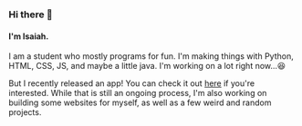 ### Hi there 👋

#### I'm Isaiah.

 I am a student who mostly programs for fun. I'm making things with Python, HTML, CSS, JS, and maybe a little java. I'm working on a lot right now...😆

But I recently released an app! You can check it out [here](https://play.google.com/store/apps/details?id=com.IDDev.nodes) if you're interested. While that is still an ongoing process, I'm also working on building some websites for myself, as well as a few weird and random projects.
<!--
**IDGitHubMan/IDGitHubMan** is a ✨ _special_ ✨ repository because its `README.md` (this file) appears on your GitHub profile.

Here are some ideas to get you started:

- 🔭 I’m currently working on ...
- 🌱 I’m currently learning ...
- 👯 I’m looking to collaborate on ...
- 🤔 I’m looking for help with ...
- 💬 Ask me about ...
- 📫 How to reach me: ...
- 😄 Pronouns: ...
- ⚡ Fun fact: ...
-->
